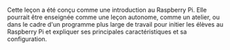 Cette leçon a été conçu comme une introduction au Raspberry Pi. Elle pourrait être enseignée comme une leçon autonome, comme un atelier, ou dans le cadre d'un programme plus large de travail pour initier les élèves au Raspberry Pi et expliquer ses principales caractéristiques et sa configuration.
